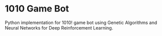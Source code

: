 #  1010 Game Bot
Python implementation for 1010! game bot using Genetic Algorithms and Neural Networks for Deep Reinforcement Learning.

